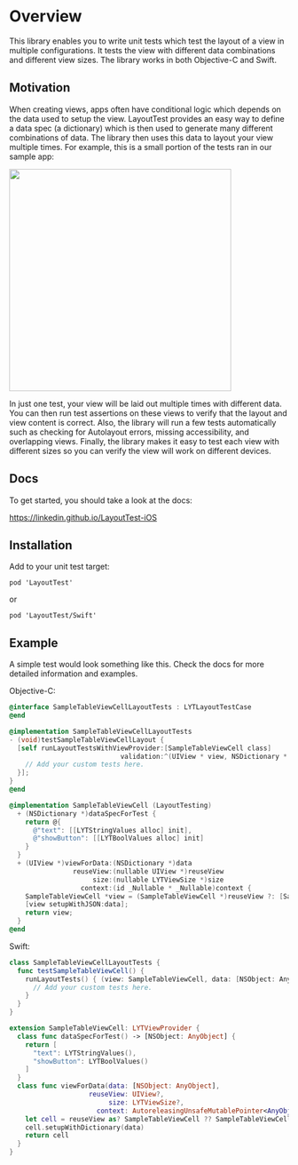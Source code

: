 # Overview

This library enables you to write unit tests which test the layout of a view in multiple configurations. It tests the view with different data combinations and different view sizes. The library works in both Objective-C and Swift.

## Motivation

When creating views, apps often have conditional logic which depends on the data used to setup the view. LayoutTest provides an easy way to define a data spec (a dictionary) which is then used to generate many different combinations of data. The library then uses this data to layout your view multiple times. For example, this is a small portion of the tests ran in our sample app:

<img src="https://raw.githubusercontent.com/linkedin/LayoutTest-iOS/master/docs/images/catalog.png" height="400px" align="middle" />

In just one test, your view will be laid out multiple times with different data. You can then run test assertions on these views to verify that the layout and view content is correct. Also, the library will run a few tests automatically such as checking for Autolayout errors, missing accessibility, and overlapping views.
Finally, the library makes it easy to test each view with different sizes so you can verify the view will work on different devices.

## Docs

To get started, you should take a look at the docs: 

https://linkedin.github.io/LayoutTest-iOS

## Installation

Add to your unit test target:

```
pod 'LayoutTest'
```

or

```
pod 'LayoutTest/Swift'
```

## Example

A simple test would look something like this. Check the docs for more detailed information and examples.

Objective-C:
```objective-c
@interface SampleTableViewCellLayoutTests : LYTLayoutTestCase
@end

@implementation SampleTableViewCellLayoutTests
- (void)testSampleTableViewCellLayout {
  [self runLayoutTestsWithViewProvider:[SampleTableViewCell class]
                            validation:^(UIView * view, NSDictionary * data, id context) {
    // Add your custom tests here.
  }];
}
@end

@implementation SampleTableViewCell (LayoutTesting)
  + (NSDictionary *)dataSpecForTest {
    return @{
      @"text": [[LYTStringValues alloc] init],
      @"showButton": [[LYTBoolValues alloc] init]
    }
  }
  + (UIView *)viewForData:(NSDictionary *)data
                reuseView:(nullable UIView *)reuseView
                     size:(nullable LYTViewSize *)size
                  context:(id _Nullable * _Nullable)context {
    SampleTableViewCell *view = (SampleTableViewCell *)reuseView ?: [SampleTableViewCell viewFromNib];
    [view setupWithJSON:data];
    return view;
  }
@end
``` 
Swift:

```swift
class SampleTableViewCellLayoutTests {
  func testSampleTableViewCell() {
    runLayoutTests() { (view: SampleTableViewCell, data: [NSObject: AnyObject], context: Any?) in
      // Add your custom tests here.
    }
  }
}

extension SampleTableViewCell: LYTViewProvider {
  class func dataSpecForTest() -> [NSObject: AnyObject] {
    return [
      "text": LYTStringValues(),
      "showButton": LYTBoolValues()
    ]
  }
  class func viewForData(data: [NSObject: AnyObject],
                    reuseView: UIView?,
                         size: LYTViewSize?,
                      context: AutoreleasingUnsafeMutablePointer<AnyObject?>) -> UIView {
    let cell = reuseView as? SampleTableViewCell ?? SampleTableViewCell.loadFromNib()
    cell.setupWithDictionary(data)
    return cell
  }
} 
```
